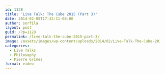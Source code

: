 ```yaml
---
id: 1128
title: 'Live Talk: The Cube 2015 (Part 3)'
date: 2014-02-05T17:32:11-08:00
author: sorfila
layout: post
guid: /?p=1128
permalink: /live-talk-the-cube-2015-part-3/
image: /assets/images/wp-content/uploads/2014/02/Live-Talk-The-Cube-2015-Part-3.jpg
categories:
  - Live Talks
  - Philosophy
  - Pierre Grimes
format: video
---
```

